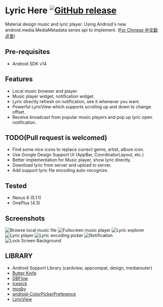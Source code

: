 Lyric Here [![GitHub release](https://img.shields.io/badge/sample%20apk-2.0.0beta-brightgreen.svg?style=flat)](https://github.com/markzhai/LyricHere/releases/download/v2.0-beta/lyric-here.apk)
==========
Material design music and lyric player. Using Android's new android.media.MediaMetadata series api to implement. ([For Chinese 中文戳这里](https://github.com/markzhai/LyricHere/blob/master/README_CN.md))

Pre-requisites
--------------
- Android SDK v14

Features
-----------
- Local music browser and player.
- Music player widget, notification widget.
- Lyric directly refresh on notification, see it whenever you want.
- Powerful LyricView which supports scrolling up and down to change offset.
- Receive broadcast from popular music players and pop up lyric open notification.

TODO(Pull request is welcomed)
------------------------------

- Find some nice icons to replace currect genre, artist, album icon.
- Use Google Design Support UI (AppBar, CoordinatorLayout, etc.)
- Better implementation for Music player, show lyric directly.
- Download lyric from server and upload to server.
- Add support lyric file encoding auto-recognize.

Tested
------
- Nexus 6 (5.1.1)
- OnePlus (4.3)

Screenshots
-----------
![Browse local music file](art/Screenshot_2015-09-12-23-14-37.jpg "Browse local music file")
![Fullscreen music player](art/Screenshot_2015-09-12-21-13-22.jpg "Fullscreen music player")
![Lyric explorer](art/Screenshot_2015-09-12-21-13-40.jpg "Lyric explorer")
![Lyric player](art/Screenshot_2015-03-20-17-11-09.jpg "Lyric player")
![Lyric encoding picker](art/Screenshot_2015-03-20-17-11-28.jpg "Lyric encoding picker")
![Notification](art/Screenshot_2015-09-09-23-12-51.jpg "Notification")
![Lock Screen Background](art/Screenshot_2015-09-12-22-43-59.jpg "Lock Screen Background")

LIBRARY
-------
- Android Support Library (cardview, appcompat, design, mediarouter)
- [Butter Knife](https://github.com/JakeWharton/butterknife)
- [DBFlow](https://github.com/Raizlabs/DBFlow)
- [Icepick](https://github.com/frankiesardo/icepick)
- [mosby](https://github.com/sockeqwe/mosby)
- [android-ColorPickerPreference](https://github.com/attenzione/android-ColorPickerPreference)
- [LyricView](https://github.com/markzhai/LyricView)